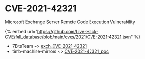 # CVE-2021-42321

Microsoft Exchange Server Remote Code Execution Vulnerability

{% embed url="https://github.com/Live-Hack-CVE/full_database/blob/main/cves/2021/CVE-2021-42321.json" %}


* 7BitsTeam ~> [exch_CVE-2021-42321](https://zeste.alice-snow.ru/2021/database/cve-2021-42321/exch_cve-2021-42321-7bitsteam)
* timb-machine-mirrors ~> [CVE-2021-42321_poc](https://zeste.alice-snow.ru/2021/database/cve-2021-42321/cve-2021-42321_poc-timb-machine-mirrors)